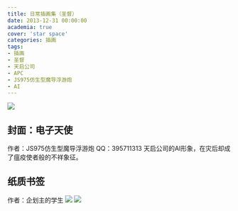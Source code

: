 ```yaml
---
title: 日常插画集（圣督） 
date: 2013-12-31 00:00:00
academia: true
cover: 'star space'
categories: 插画
tags: 
- 插画
- 圣督
- 天启公司
- APC
- JS975仿生型魔导浮游炮
- AI
---
```

![  ](https://twothousand2017.github.io/images/日常插画圣督/电子天使.jpg)
<!--more-->

## 封面：电子天使

作者：JS975仿生型魔导浮游炮
QQ：395711313
天启公司的AI形象，在灾后却成了瘟疫使者般的不祥象征。

## 纸质书签

作者：企划主的学生
![  ](https://twothousand2017.github.io/images/日常插画圣督/书签1.jpg)
![  ](https://twothousand2017.github.io/images/日常插画圣督/书签2.jpg)
